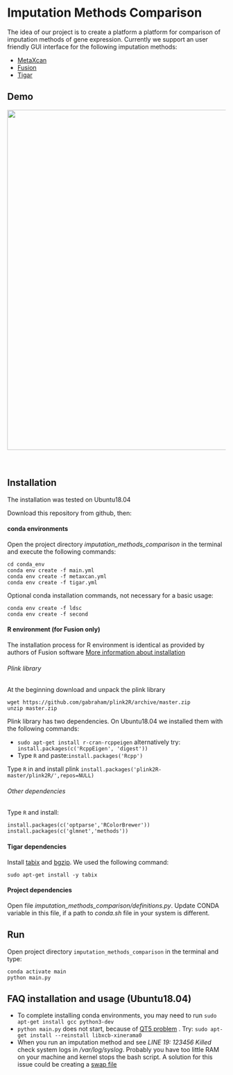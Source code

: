 # Imputation Methods Comparison

The idea of our project is  to create a platform a platform for comparison of imputation methods of gene expression. 
Currently we support an user friendly GUI interface for the following imputation methods:

- [MetaXcan](https://github.com/hakyimlab/MetaXcan)
- [Fusion](http://gusevlab.org/projects/fusion)
- [Tigar](https://github.com/xmeng34/TIGAR)

## Demo

<img src='docs/movie.gif' align="center" width=784>
<br><br><br>


## Installation 

The installation was tested on Ubuntu18.04

Download this repository from github, then:

#### conda environments

Open the project directory *imputation_methods_comparison* in the terminal and execute the following commands:

```
cd conda_env
conda env create -f main.yml
conda env create -f metaxcan.yml
conda env create -f tigar.yml
```

Optional conda installation commands, not necessary for a basic usage:
```
conda env create -f ldsc
conda env create -f second
```

#### R environment (for Fusion only)

The installation process for R environment is identical as provided by authors of Fusion software [More information about installation](http://gusevlab.org/projects/fusion/)

###### Plink library
At the beginning download and unpack the plink library

```
wget https://github.com/gabraham/plink2R/archive/master.zip
unzip master.zip
```

Plink library has two dependencies. On Ubuntu18.04 we installed them with the following commands:

- `sudo apt-get install r-cran-rcppeigen`   alternatively try: ` install.packages(c('RcppEigen', 'digest'))`
- Type `R` and paste:`install.packages('Rcpp')`

Type `R` in and install plink `install.packages('plink2R-master/plink2R/',repos=NULL)`

###### Other dependencies
Type `R` and install:
```
install.packages(c('optparse','RColorBrewer'))
install.packages(c('glmnet','methods'))
```
#### Tigar dependencies

Install [tabix](http://www.htslib.org/doc/tabix.html ) and [bgzip](http://www.htslib.org/doc/bgzip.html). We used the following command:

```
sudo apt-get install -y tabix
```

#### Project dependencies
Open file *imputation_methods_comparison/definitions.py*. Update CONDA variable in this file, if a path to *conda.sh* file in your system is different.



## Run

Open project directory `imputation_methods_comparison` in the terminal and type:
```
conda activate main
python main.py
```


## FAQ installation and usage (Ubuntu18.04)

- To complete installing conda environments, you may need to run  `sudo apt-get install gcc python3-dev`
 - `python main.py` does not start, because of [QT5 problem](https://askubuntu.com/questions/308128/failed-to-load-platform-plugin-xcb-while-launching-qt5-app-on-linux-without) . Try: `sudo apt-get install --reinstall libxcb-xinerama0`
 - When you run an imputation method and see *LINE 19: 123456 Killed* check system logs in */var/log/syslog*. Probably you have too little RAM on your machine and kernel stops the bash script. A solution for this issue could be creating a [swap file](https://help.ubuntu.com/community/SwapFaq)

